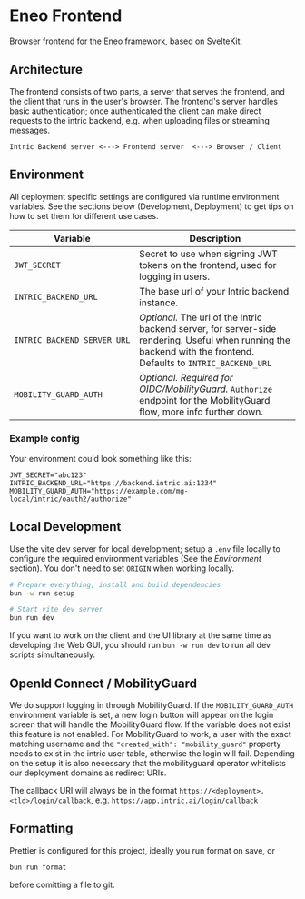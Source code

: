 # Eneo Frontend

Browser frontend for the Eneo framework, based on SvelteKit.

## Architecture

The frontend consists of two parts, a server that serves the frontend, and the client that runs in the user's browser. The frontend's server handles basic authentication; once authenticated the client can make direct requests to the intric backend, e.g. when uploading files or streaming messages.

```
Intric Backend server <---> Frontend server  <---> Browser / Client
```

## Environment

All deployment specific settings are configured via runtime environment variables. See the sections below (Development, Deployment) to get tips on how to set them for different use cases.

| Variable              | Description                                                                                                           |
| --------------------- | --------------------------------------------------------------------------------------------------------------------- |
| `JWT_SECRET`          | Secret to use when signing JWT tokens on the frontend, used for logging in users.                                     |
| `INTRIC_BACKEND_URL`  | The base url of your Intric backend instance.                                                                         |
| `INTRIC_BACKEND_SERVER_URL` | _Optional._ The url of the Intric backend server, for server-side rendering. Useful when running the backend with the frontend. Defaults to `INTRIC_BACKEND_URL` |
| `MOBILITY_GUARD_AUTH` | _Optional. Required for OIDC/MobilityGuard._ `Authorize` endpoint for the MobilityGuard flow, more info further down. |

### Example config

Your environment could look something like this:

```
JWT_SECRET="abc123"
INTRIC_BACKEND_URL="https://backend.intric.ai:1234"
MOBILITY_GUARD_AUTH="https://example.com/mg-local/intric/oauth2/authorize"
```

## Local Development

Use the vite dev server for local development; setup a `.env` file locally to configure the required environment variables (See the _Environment_ section). You don't need to set `ORIGIN` when working locally.

```bash
# Prepare everything, install and build dependencies
bun -w run setup

# Start vite dev server
bun run dev
```

If you want to work on the client and the UI library at the same time as developing the Web GUI, you should run `bun -w run dev` to run all dev scripts simultaneously.

## OpenId Connect / MobilityGuard

We do support logging in through MobilityGuard. If the `MOBILITY_GUARD_AUTH` environment variable is set, a new login button will appear on the login screen that will handle the MobilityGuard flow. If the variable does not exist this feature is not enabled. For MobilityGuard to work, a user with the exact matching username and the `"created_with": "mobility_guard"` property needs to exist in the intric user table, otherwise the login will fail. Depending on the setup it is also necessary that the mobilityguard operator whitelists our deployment domains as redirect URIs.

The callback URI will always be in the format `https://<deployment>.<tld>/login/callback`, e.g. `https://app.intric.ai/login/callback`

## Formatting

Prettier is configured for this project, ideally you run format on save, or

```bash
bun run format
```

before comitting a file to git.
